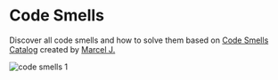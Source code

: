 # Code Smells

Discover all code smells and how to solve them based on [Code Smells Catalog](https://luzkan.github.io/smells/) created by [Marcel J.](https://www.linkedin.com/in/luzkan/)

![code smells 1]("metadata/code-smells-1.png")
